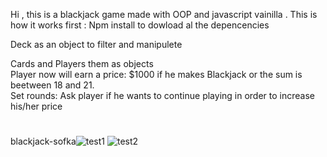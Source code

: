 Hi , this is a blackjack game made with OOP and javascript vainilla . 
This is how it works
first : Npm install     to dowload al the depencencies


Deck as an object to filter and manipulete
			
Cards and Players them as objects			
Player now will earn a price: $1000 if he makes Blackjack or the sum is beetween 18 and 21.			
Set rounds: Ask player if he wants to continue playing in order to increase his/her price			


#
blackjack-sofka![test1](https://user-images.githubusercontent.com/87539994/178642328-2ece8a01-8cef-468d-b217-105d2a228473.png)
![test2](https://user-images.githubusercontent.com/87539994/178642343-f076145c-120d-4469-b6ec-cfd78b6b38f4.png)
